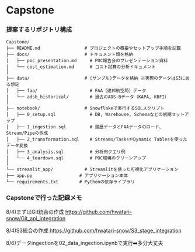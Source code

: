 # Capstone

### 提案するリポジトリ構成

```
Capstone/
├── README.md                 # プロジェクトの概要やセットアップ手順を記載
├── docs/                     # ドキュメント類を格納
│   ├── poc_presentation.md     # POC報告会のプレゼンテーション資料
│   └── cost_estimation.md      # コスト試算の分析ドキュメント
│
├── data/                     # (サンプル)データを格納 ※実際のデータはS3にある想定
│   ├── faa/                    # FAA（連邦航空局）データ
│   └── adsb_historical/        # 過去のADS-Bデータ（KAPA, KBFI）
│
├── notebook/                 # Snowflakeで実行するSQLスクリプト
│   ├── 0_setup.sql             # DB, Warehouse, Schemaなどの初期セットアップ
│   ├── 1_ingestion.sql         # 履歴データとFAAデータのロード、Stream/Pipeの作成
│   ├── 2_transformation.sql    # Streams/TasksやDynamic Tablesを使ったデータ変換
│   ├── 3_analysis.sql          # 分析用クエリ例
│   └── 4_teardown.sql          # POC環境のクリーンアップ
│
└── streamlit_app/            # Streamlitを使った可視化アプリケーション
├── app.py                  # アプリケーション本体
└── requirements.txt        # Pythonの依存ライブラリ
```

### Capstoneで行った記録メモ

8/4)まずはGit統合の作成
https://github.com/hwatari-snow/Git_api_integration

8/4)S3統合の作成
https://github.com/hwatari-snow/S3_stage_integration

8/6)データingectionを02_data_ingection.ipynbで実行➡️多分大丈夫

